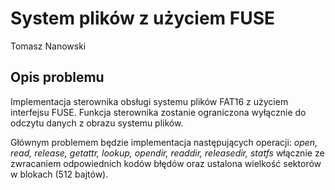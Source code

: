 # System plików z użyciem FUSE
Tomasz Nanowski

## Opis problemu

Implementacja sterownika obsługi systemu plików FAT16 z użyciem interfejsu FUSE. Funkcja sterownika zostanie ograniczona wyłącznie do odczytu danych z obrazu systemu plików.

Głównym problemem będzie implementacja następujących operacji: *open, read, release, getattr, lookup, opendir, readdir, releasedir, statfs* włącznie ze zwracaniem odpowiednich kodów błędów oraz ustalona wielkość sektorów w blokach (512 bajtów).





